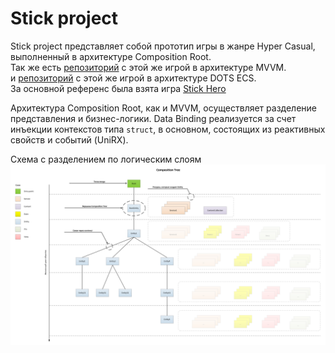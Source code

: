 # Stick project
Stick project представляет собой прототип игры в жанре Hyper Casual, выполненный в архитектуре Composition Root.\
Так же есть [репозиторий](https://github.com/laststare/ZenStickProject) с этой же игрой в архитектуре MVVM.\
и [репозиторий](https://github.com/laststare/ECSStickProject) с этой же игрой в архитектуре DOTS ECS.\
За основной референс была взята игра [Stick Hero](https://apps.apple.com/ru/app/stick-hero/id918338898)

Архитектура Composition Root, как и MVVM, осуществляет разделение представления и бизнес-логики. Data Binding реализуется за счет инъекции контекстов типа <code>struct</code>, в основном, состоящих из реактивных свойств и событий (UniRX). 

Схема с разделением по логическим слоям
![Image alt](https://github.com/laststare/StickProject/blob/master/Assets/CompositionTree.png)
